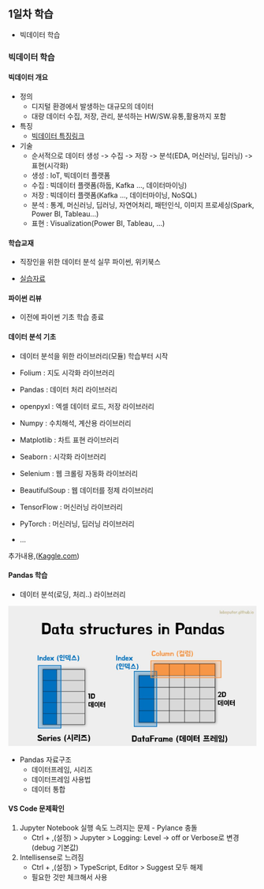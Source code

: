 ## 1일차 학습
- 빅데이터 학습

### 빅데이터 학습

#### 빅데이터 개요
- 정의
  - 디지털 환경에서 발생하는 대규모의 데이터
  - 대량 데이터 수집, 저장, 관리, 분석하는 HW/SW.유통,활용까지 포함
- 특징
  - [빅데이터 특징링크](https://velog.io/@garam/DE-%EB%B9%85%EB%8D%B0%EC%9D%B4%ED%84%B0%EC%9D%98-%ED%8A%B9%EC%A7%953V-5V-7V)
- 기술
  - 순서적으로 데이터 생성 -> 수집 -> 저장 -> 분석(EDA, 머신러닝, 딥러닝) -> 표현(시각화)
  - 생성 : IoT, 빅데이터 플랫폼
  - 수집 : 빅데이터 플랫폼(하둡, Kafka ..., 데이터마이닝)
  - 저장 : 빅데이터 플랫폼(Kafka ..., 데이터마이닝, NoSQL)
  - 분석 : 통계, 머신러닝, 딥러닝, 자연어처리, 패턴인식, 이미지 프로세싱(Spark, Power BI, Tableau...)
  - 표현 : Visualization(Power BI, Tableau, ...)

#### 학습교재
- 직장인을 위한 데이터 분석 실무 파이썬, 위키북스

 - [실습자료](https://github.com/Play-with-data/datasalon)

#### 파이썬 리뷰
- 이전에 파이썬 기초 학습 종료

#### 데이터 분석 기초
- 데이터 분석을 위한 라이브러리(모듈) 학습부터 시작

- Folium : 지도 시각화 라이브러리
 
- Pandas : 데이터 처리 라이브러리
 
- openpyxl : 엑셀 데이터 로드, 저장 라이브러리
 
- Numpy : 수치해석, 계산용 라이브러리
 
- Matplotlib : 차트 표현 라이브러리
 
- Seaborn : 시각화 라이브러리
 
- Selenium : 웹 크롤링 자동화 라이브러리
 
- BeautifulSoup : 웹 데이터를 정제 라이브러리
 
- TensorFlow : 머신러닝 라이브러리
 
- PyTorch : 머신러닝, 딥러닝 라이브러리
 
- ...
 
추가내용,([Kaggle.com](https://www.kaggle.com/))

#### Pandas 학습
- 데이터 분석(로딩, 처리..) 라이브러리
    
![Pandas](https://raw.githubusercontent.com/simwh123/bigdata-analysis-2024/main/images/ba001.png)

- Pandas 자료구조
    - 데이터프레임, 시리즈
    - 데이터프레임 사용법
    - 데이터 통합
       
#### VS Code 문제확인
1. Jupyter Notebook 실행 속도 느려지는 문제 - Pylance 충돌
   - Ctrl + ,(설정) > Jupyter > Logging: Level -> off or Verbose로 변경(debug 기본값)
2. Intellisense로 느려짐
   - Ctrl + ,(설정) > TypeScript, Editor > Suggest 모두 해제
   - 필요한 것만 체크해서 사용
